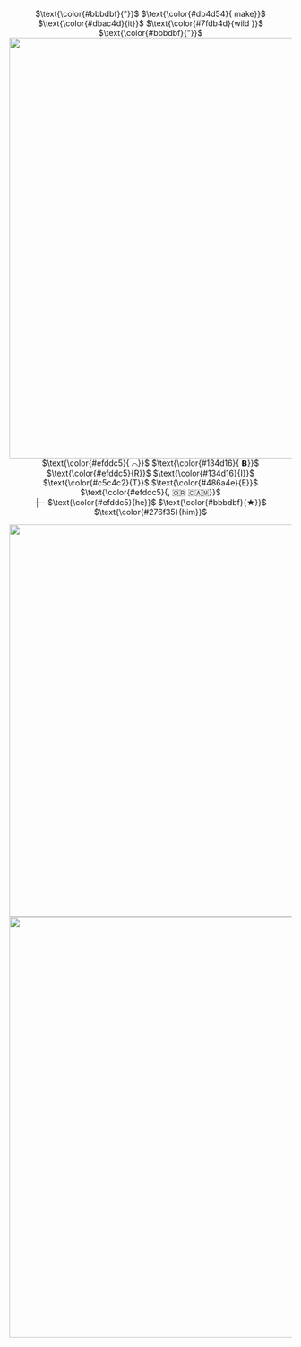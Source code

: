 <p align="center">
$\text{\color{#bbbdbf}{"}}$ $\text{\color{#db4d54}{ make}}$ $\text{\color{#dbac4d}{it}}$ $\text{\color{#7fdb4d}{wild }}$ $\text{\color{#bbbdbf}{"}}$<br>
  <img src="https://file.garden/Ztfe_nOngl0iXHfk/Untitled42_20250425141657.png" width="750"/><br>
$\text{\color{#efddc5}{ ⌒}}$ $\text{\color{#134d16}{ 𝗕}}$ $\text{\color{#efddc5}{R}}$ $\text{\color{#134d16}{I}}$ $\text{\color{#c5c4c2}{T}}$ $\text{\color{#486a4e}{E}}$ $\text{\color{#efddc5}{, ​🇴​​🇷​ ​🇨​​🇦​​🇲​}}$<br>
┼─ $\text{\color{#efddc5}{he}}$ $\text{\color{#bbbdbf}{★}}$ $\text{\color{#276f35}{him}}$ 
</p>
<p align="center">
<img src="https://file.garden/Ztfe_nOngl0iXHfk/Untitled38_20250425141418.png" width="700"/><br>
  <img src="https://file.garden/Ztfe_nOngl0iXHfk/Untitled42_20250425141652.png" width="750"/><br>
</p>
